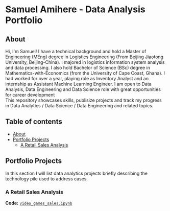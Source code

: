 # Samuel Amihere - Data Analysis Portfolio
## About
Hi, I'm Samuel! I have a technical background and hold a Master of Engineering (MEng) degree in Logistics Engineering (From Beijing Jiaotong University, Beijing-China). I majored in logistics information system analysis and data processing. I also hold Bachelor of Science (BSc) degree in Mathematics-with-Economics (from the University of Cape Coast, Ghana). I had worked for over a year, playing role as Inventory Analyst and an internship as Assistant Machine Learning Engineer. I am open to Data Analysis, Data Engineering and Data Science role with great opportunities for career development
<br>
This repository showcases skills, publisize projects and track my progress in Data Analytics / Data Science / Data Engineering and related topics.
<br>

## Table of contents
- [About](#about)
- [Portfolio Projects](#portfolio-projects)
	+ [A Retail Sales Analysis](#retail-sales-analysis)



## Portfolio Projects
In this section I will list data analytics projects briefly describing the technology pile used to address cases.

### A Retail Sales Analysis
**Code:** [`video_games_sales.ipynb`](https://github.com/SamuelAmihere/data_analysis_portfolio/blob/main/retail_sales_analysis.ipynb)  

